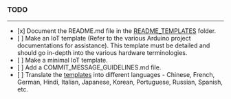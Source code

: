 ### TODO

---

- \[x\] Document the README.md file in the [README_TEMPLATES](./README_TEMPLATES) folder.
- \[ \] Make an IoT template (Refer to the various Arduino project documentations for assistance). This template must be detailed and should go in-depth into the various hardware terminologies.
- \[ \] Make a minimal IoT template.
- \[ \] Add a COMMIT_MESSAGE_GUIDELINES.md file.
- \[ \] Translate the [templates](https://github.com/kylelobo/The-Documentation-Compendium#templates) into different languages - Chinese, French, German, Hindi, Italian, Japanese, Korean, Portuguese, Russian, Spanish, etc.
